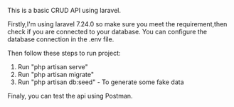 This is a basic CRUD API using laravel.

Firstly,I'm using laravel 7.24.0 so make sure you meet the requirement,then check if you are connected to your database. 
You can configure the database connection in the .env file.

Then follow these steps to run project:
<ol>
    <li>Run "php artisan serve"</li>
    <li>Run "php artisan migrate" </li>
    <li>Run "php artisan db:seed" - To generate some fake data</li>
</ol>  

Finaly, you can test the api using Postman.
    
